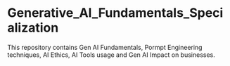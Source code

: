 # Generative_AI_Fundamentals_Specialization
This repository contains Gen AI Fundamentals, Pormpt Engineering techniques, AI Ethics, AI Tools usage and Gen AI Impact on businesses.
